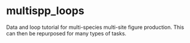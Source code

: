 # multispp_loops
Data and loop tutorial for multi-species multi-site figure production. This can then be repurposed for many types of tasks.
